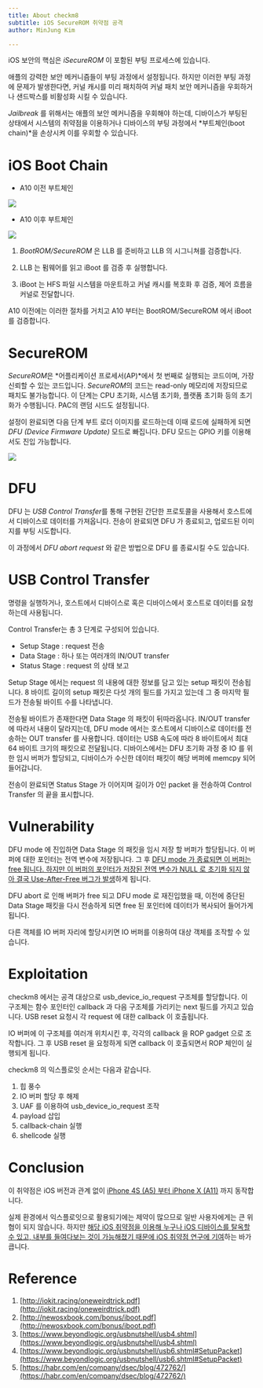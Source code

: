 ```yaml
---
title: About checkm8 
subtitle: iOS SecureROM 취약점 공격
author: MinJung Kim 

---
```


iOS 보안의 핵심은 *iSecureROM* 이 포함된 부팅 프로세스에 있습니다.

애플의 강력한 보안 메커니즘들이 부팅 과정에서 설정됩니다. 하지만 이러한 부팅 과정에 문제가 발생한다면, 커널 캐시를 미리 패치하여 커널 패치 보안 메커니즘을 우회하거나 샌드박스를 비활성화 시킬 수 있습니다.

*Jailbreak* 를 위해서는 애플의 보안 메커니즘을 우회해야 하는데, 디바이스가 부팅된 상태에서 시스템의 취약점을 이용하거나 디바이스의 부팅 과정에서 *부트체인(boot chain)*을 손상시켜 이를 우회할 수 있습니다.

# iOS Boot Chain

- A10 이전 부트체인

![](https://user-images.githubusercontent.com/39076499/69136160-b18c7f80-0afd-11ea-8e09-03244df8af82.png)

- A10 이후 부트체인

![](https://user-images.githubusercontent.com/39076499/69136368-1516ad00-0afe-11ea-9439-6ac6458450f5.png)

1) *BootROM/SecureROM* 은 LLB 를 준비하고 LLB 의 시그니쳐를 검증합니다.

2) LLB 는 펌웨어를 읽고 iBoot 를 검증 후 실행합니다.

3) iBoot 는 HFS 파일 시스템을 마운트하고 커널 캐시를 복호화 후 검증, 제어 흐름을 커널로 전달합니다.

A10 이전에는 이러한 절차를 거치고 A10 부터는 BootROM/SecureROM 에서 iBoot 를 검증합니다.

# SecureROM

*SecureROM*은 *어플리케이션 프로세서(AP)*에서 첫 번째로 실행되는 코드이며, 가장 신뢰할 수 있는 코드입니다. *SecureROM*의 코드는 read-only 메모리에 저장되므로 패치도 불가능합니다.  이 단계는 CPU 초기화, 시스템 초기화, 플랫폼 초기화 등의 초기화가 수행됩니다. PAC의 랜덤 시드도 설정됩니다.

설정이 완료되면 다음 단계 부트 로더 이미지를 로드하는데 이때 로드에 실패하게 되면 *DFU (Device Firmware Update)* 모드로 빠집니다. DFU 모드는 GPIO 키를 이용해서도 진입 가능합니다.

![](https://user-images.githubusercontent.com/39076499/69136708-ae45c380-0afe-11ea-98d4-a62b70eb081d.png)

# DFU

DFU 는 *USB Control Transfer*를 통해 구현된 간단한 프로토콜을 사용해서 호스트에서 디바이스로 데이터를 가져옵니다.  전송이 완료되면 DFU 가 종료되고, 업로드된 이미지를 부팅 시도합니다.

이 과정에서 *DFU abort request* 와 같은 방법으로 DFU 를 종료시킬 수도 있습니다.


# USB Control Transfer

명령을 실행하거나, 호스트에서 디바이스로 혹은 디바이스에서 호스트로 데이터를 요청하는데 사용됩니다.

Control Transfer는 총 3 단계로 구성되어 있습니다.

- Setup Stage : request 전송
- Data Stage : 하나 또는 여러개의 IN/OUT transfer
- Status Stage : request 의 상태 보고

Setup Stage 에서는 request 의 내용에 대한 정보를 담고 있는 setup 패킷이 전송됩니다. 8 바이트 길이의 setup 패킷은 다섯 개의 필드를 가지고 있는데 그 중 마지막 필드가 전송될 바이트 수를 나타냅니다.

전송될 바이트가 존재한다면 Data Stage 의 패킷이 뒤따라옵니다. IN/OUT transfer 에 따라서 내용이 달라지는데, DFU mode 에서는 호스트에서 디바이스로 데이터를 전송하는 OUT transfer 를 사용합니다. 데이터는 USB 속도에 따라 8 바이트에서 최대 64 바이트 크기의 패킷으로 전달됩니다. 디바이스에서는 DFU 초기화 과정 중 IO 를 위한 임시 버퍼가 할당되고, 디바이스가 수신한 데이터 패킷이 해당 버퍼에 memcpy 되어 들어갑니다.

전송이 완료되면 Status Stage 가 이어지며 길이가 0인 packet 을 전송하여 Control Transfer 의 끝을 표시합니다.


# Vulnerability

DFU mode 에 진입하면 Data Stage 의 패킷을 임시 저장 할 버퍼가 할당됩니다. 이 버퍼에 대한 포인터는 전역 변수에 저장됩니다. 그 후 <u>DFU mode 가 종료되면 이 버퍼는 free 됩니다. 하지만 이 버퍼의 포인터가 저장된 전역 변수가 NULL 로 초기화 되지 않아 결국 Use-After-Free 버그가 발생</u>하게 됩니다.

DFU abort 로 인해 버퍼가 free 되고 DFU mode 로 재진입했을 때, 이전에 중단된 Data Stage 패킷을 다시 전송하게 되면 free 된 포인터에 데이터가 복사되어 들어가게 됩니다.

다른 객체를 IO 버퍼 자리에 할당시키면 IO 버퍼를 이용하여 대상 객체를 조작할 수 있습니다.

# Exploitation

checkm8 에서는 공격 대상으로 usb_device_io_request 구조체를 할당합니다. 이 구조체는 함수 포인터인 callback 과 다음 구조체를 가리키는 next 필드를 가지고 있습니다. USB reset 요청시 각 request 에 대한 callback 이 호출됩니다.

IO 버퍼에 이 구조체를 여러개 위치시킨 후, 각각의 callback 을 ROP gadget 으로 조작합니다. 그 후 USB reset 을 요청하게 되면 callback 이 호출되면서 ROP 체인이 실행되게 됩니다.

checkm8 의 익스플로잇 순서는 다음과 같습니다.

1. 힙 풍수
2. IO 버퍼 할당 후 해제
3. UAF 를 이용하여 usb_device_io_request 조작
4. payload 삽입
5. callback-chain 실행
6. shellcode 실행

# Conclusion

이 취약점은 iOS 버전과 관계 없이 <u>iPhone 4S (A5) 부터 iPhone X (A11)</u> 까지 동작합니다.

실제 환경에서 익스플로잇으로 활용되기에는 제약이 많으므로 일반 사용자에게는 큰 위협이 되지 않습니다. 하지만 <u>해당 iOS 취약점을 이용해 누구나 iOS 디바이스를 탈옥할 수 있고, 내부를 들여다보는 것이 가능해졌기 때문에 iOS 취약점 연구에 기여</u>하는 바가 큽니다.

# Reference

1. [http://iokit.racing/oneweirdtrick.pdf](http://iokit.racing/oneweirdtrick.pdf)
2. [http://newosxbook.com/bonus/iboot.pdf](http://newosxbook.com/bonus/iboot.pdf)
3. [https://www.beyondlogic.org/usbnutshell/usb4.shtml](https://www.beyondlogic.org/usbnutshell/usb4.shtml)
4. [https://www.beyondlogic.org/usbnutshell/usb6.shtml#SetupPacket](https://www.beyondlogic.org/usbnutshell/usb6.shtml#SetupPacket)
5. [https://habr.com/en/company/dsec/blog/472762/](https://habr.com/en/company/dsec/blog/472762/)


